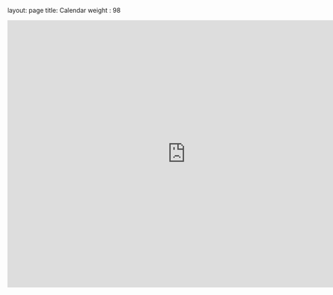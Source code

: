 layout: page
title: Calendar
weight : 98

<iframe src="https://calendar.google.com/calendar/embed?src=ho9irn4miqsuuhfchc1bac80os%40group.calendar.google.com&ctz=Asia%2FTokyo" style="border: 0" width="800" height="600" frameborder="0" scrolling="no"></iframe>

